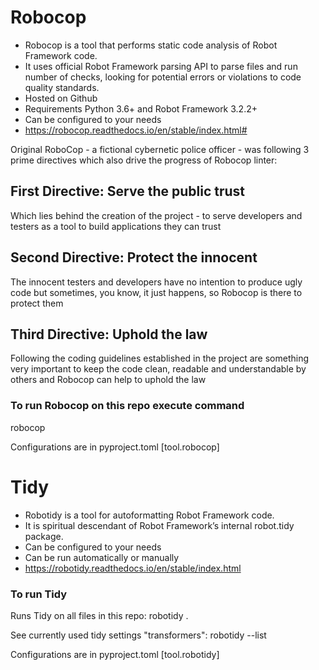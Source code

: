 # Robocop

- Robocop is a tool that performs static code analysis of Robot Framework code.
- It uses official Robot Framework parsing API to parse files and run number of checks, looking for potential errors or violations to code quality standards.
- Hosted on Github
- Requirements Python 3.6+ and Robot Framework 3.2.2+
- Can be configured to your needs
- https://robocop.readthedocs.io/en/stable/index.html#

Original RoboCop - a fictional cybernetic police officer - was following 3 prime directives which also drive the progress of Robocop linter:

## First Directive: Serve the public trust

Which lies behind the creation of the project - to serve developers and testers as a tool to build applications they can trust

## Second Directive: Protect the innocent

The innocent testers and developers have no intention to produce ugly code but sometimes, you know, it just happens, so Robocop is there to protect them

## Third Directive: Uphold the law

Following the coding guidelines established in the project are something very important to keep the code clean, readable and understandable by others and Robocop can help to uphold the law

### To run Robocop on this repo execute command

robocop

Configurations are in pyproject.toml [tool.robocop]

# Tidy

- Robotidy is a tool for autoformatting Robot Framework code.
- It is spiritual descendant of Robot Framework’s internal robot.tidy package.
- Can be configured to your needs
- Can be run automatically or manually
- https://robotidy.readthedocs.io/en/stable/index.html

### To run Tidy

Runs Tidy on all files in this repo: robotidy .

See currently used tidy settings "transformers": robotidy --list

Configurations are in pyproject.toml [tool.robotidy]

